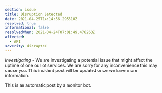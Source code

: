 ```yaml
---
section: issue
title: Disruption Detected
date: 2021-04-25T14:14:56.295610Z
resolved: true
informational: false
resolvedWhen: 2021-04-24T07:01:49.476263Z
affected:
  - API
severity: disrupted
---
```

*Investigating* - We are investigating a potential issue that might affect the uptime of one our of services. We are sorry for any inconvenience this may cause you. This incident post will be updated once we have more information.

This is an automatic post by a monitor bot.
        